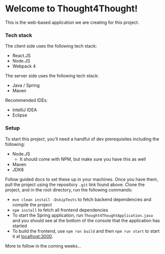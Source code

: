 # Welcome to Thought4Thought!

This is the web-based application we are creating for this project.

### Tech stack

The client side uses the following tech stack:
 - React.JS
 - Node.JS
 - Webpack 4

The server side uses the following tech stack:
- Java / Spring
- Maven

Recommended IDEs:
 - IntelliJ IDEA
 - Eclipse

### Setup
To start this project, you'll need a handful of dev prerequisites including the following:
 - Node.JS
	 - It should come with NPM, but make sure you have this as well
 - Maven
 - JDK8

Follow guided docs to set these up in your machines. Once you have them, pull the project using the repository `.git` link found above. Clone the project, and in the root directory, run the following commands:
 - `mvn clean install -DskipTests` to fetch backend dependencies and compile the project
 - `npm install` to fetch all frontend dependencies
 - To start the Spring application, run `Thought4ThoughtApplication.java` and you should see at the bottom of the console that the application has started
 - To build the frontend, use `npm run build` and then `npm run start` to start it at [localhost:3000](http://localhost:3000/).

More to follow in the coming weeks...